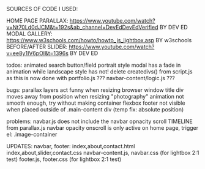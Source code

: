 SOURCES OF CODE I USED:

HOME PAGE PARALLAX: https://www.youtube.com/watch?v=Nt70Ld0dJCM&t=192s&ab_channel=DevEdDevEdVerified BY DEV ED
MODAL GALLERY: https://www.w3schools.com/howto/howto_js_lightbox.asp BY w3schools
BEFORE/AFTER SLIDER:  https://www.youtube.com/watch?v=ee8y1IV6pOI&t=1396s BY DEV ED



todos:
    animated search button/field
    portrait style modal has a fade in animation while landscape style has not!
    delete createdivs() from script.js as this is now done with portfolio.js
    ??? navbar-content/logic.js ???



bugs:
    parallax layers act funny when resizing browser window
    title div moves away from position when resizing 
    "photography" animation not smooth enough, try without making container flexbox
    footer not visible when placed outside of .main-content div (temp fix: absolute position)

problems:
    navbar.js does not include the navbar opnacity scroll TIMELINE from parallax.js
    navbar opacity onscroll is only active on home page, trigger el: .image-container
    

UPDATES:
    navbar, footer:
        index,about,contact.html
        index,about,slider,contact.css
        navbar-content.js, navbar.css (for lightbox 2:1 test)
        footer.js, footer.css (for lightbox 2:1 test)